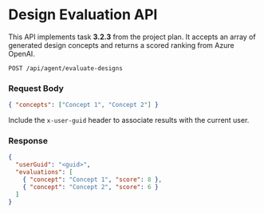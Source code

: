 # Design Evaluation API

This API implements task **3.2.3** from the project plan. It accepts an array of generated design concepts and returns a scored ranking from Azure OpenAI.

`POST /api/agent/evaluate-designs`

### Request Body
```json
{ "concepts": ["Concept 1", "Concept 2"] }
```
Include the `x-user-guid` header to associate results with the current user.

### Response
```json
{
  "userGuid": "<guid>",
  "evaluations": [
    { "concept": "Concept 1", "score": 8 },
    { "concept": "Concept 2", "score": 6 }
  ]
}
```
